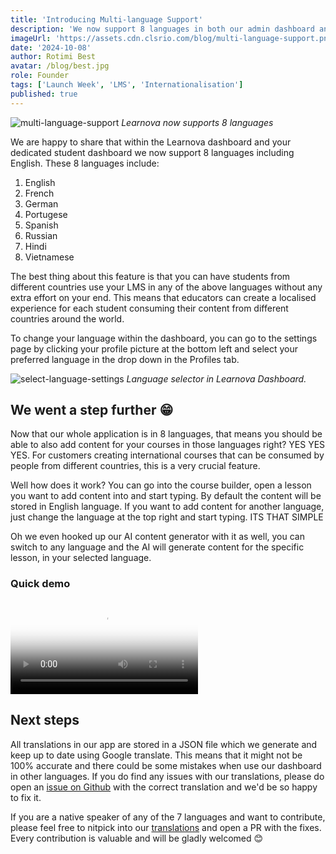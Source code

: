 ```yaml
---
title: 'Introducing Multi-language Support'
description: 'We now support 8 languages in both our admin dashboard and student dashboard.'
imageUrl: 'https://assets.cdn.clsrio.com/blog/multi-language-support.png'
date: '2024-10-08'
author: Rotimi Best
avatar: /blog/best.jpg
role: Founder
tags: ['Launch Week', 'LMS', 'Internationalisation']
published: true
---
```


![multi-language-support](https://assets.cdn.clsrio.com/blog/multi-language-support.png)
_Learnova now supports 8 languages_

We are happy to share that within the Learnova dashboard and your dedicated student dashboard we now support 8 languages including English. These 8 languages include:

1. English
2. French
3. German
4. Portugese
5. Spanish
6. Russian
7. Hindi
8. Vietnamese

The best thing about this feature is that you can have students from different countries use your LMS in any of the above languages without any extra effort on your end. This means that educators can create a localised experience for each student consuming their content from different countries around the world.

To change your language within the dashboard, you can go to the settings page by clicking your profile picture at the bottom left and select your preferred language in the drop down in the Profiles tab.

![select-language-settings](https://assets.cdn.clsrio.com/blog/select-language-settings.png)
_Language selector in Learnova Dashboard._

## We went a step further 😁

Now that our whole application is in 8 languages, that means you should be able to also add content for your courses in those languages right? YES YES YES. For customers creating international courses that can be consumed by people from different countries, this is a very crucial feature.

Well how does it work? You can go into the course builder, open a lesson you want to add content into and start typing. By default the content will be stored in English language. If you want to add content for another language, just change the language at the top right and start typing. ITS THAT SIMPLE

Oh we even hooked up our AI content generator with it as well, you can switch to any language and the AI will generate content for the specific lesson, in your selected language.

### Quick demo

<video class="embed mb-5" controls poster="https://assets.cdn.clsrio.com/blog/multi-language-support.png">
  <source src="https://assets.cdn.clsrio.com/blog/language-editor-demo.mov" type="video/mp4">
  Your browser does not support the video tag.
</video>

## Next steps

All translations in our app are stored in a JSON file which we generate and keep up to date using Google translate. This means that it might not be 100% accurate and there could be some mistakes when use  our dashboard in other languages. If you do find any issues with our translations, please do open an [issue on Github](https://github.com/Learnova/Learnova/issues/new/choose) with the correct translation and we'd be so happy to fix it.

If you are a native speaker of any of the 7 languages and want to contribute, please feel free to nitpick into our [translations](https://github.com/Learnova/Learnova/tree/main/apps/dashboard/src/lib/utils/translations) and open a PR with the fixes. Every contribution is valuable and will be gladly welcomed 😊